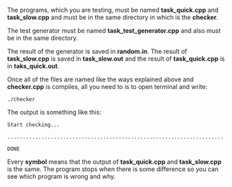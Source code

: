 
The programs, which you are testing, must be named **task_quick.cpp** and **task_slow.cpp** and must be in the same directory in which is the **checker**.

The test generator must be named **task_test_generator.cpp** and also must be in the same directory.

The result of the generator is saved in **random.in**. The result of **task_slow.cpp** is saved in **task_slow.out** and the result of **task_quick.cpp** is in **taks_quick.out**.

Once all of the files are named like the ways explained above and **checker.cpp** is compiles, all you need to is to open terminal and write:

```
./checker
```

The output is something like this:
```
Start checking...

...............................................................................................................DIFF

DONE
```
Every **symbol** means that the output of **task_quick.cpp** and **task_slow.cpp** is the same. The program stops when there is some difference so you can see which program is wrong and why.

